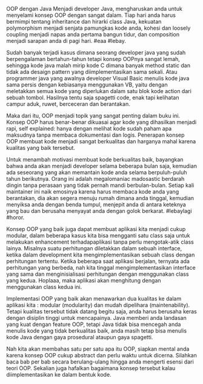OOP dengan Java
Menjadi developer Java, mengharuskan anda untuk menyelami konsep OOP dengan sangat
dalam. Tiap hari anda harus bermimpi tentang inheritance dan hirarki class Java, kekuatan
polymorphism menjadi senjata pamungkas kode anda, kohesi dan loosely coupling menjadi
napas anda pertama bangun tidur, dan composition menjadi sarapan anda di pagi hari. #eaa
#lebay.

Sudah banyak terjadi kasus dimana seorang developer java yang sudah berpengalaman
bertahun-tahun tetapi konsep OOPnya sangat lemah, sehingga kode java malah mirip kode C
dimana banyak method static dan tidak ada desaign pattern yang diimplementasikan sama
sekali. Atau programmer java yang awalnya developer Visual Basic menulis kode java sama
persis dengan kebiasanya menggunakan VB, yaitu dengan meletakkan semua kode yang
diperlukan dalam satu blok kode action dari sebuah tombol. Hasilnya tentu saja spagetti code,
enak tapi kelihatan campur aduk, ruwet, berceceran dan berantakan.

Maka dari itu, OOP menjadi topik yang sangat penting dalam buku ini. Konsep OOP harus
benar-benar dikuasai agar kode yang dihasilkan menjadi rapi, self explained: hanya dengan
melihat kode sudah paham apa maksudnya tanpa membaca dokumentasi dan logis. Penerapan
konsep OOP membuat kode menjadi sangat berkualitas dan harganya mahal karena kualitas
yang baik tersebut.

Untuk menambah motivasi membuat kode berkualitas baik, bayangkan bahwa anda akan
menjadi developer selama beberapa bulan saja, kemudian ada seseorang yang akan memantain
kode anda selama berpuluh-puluh tahun berikutnya. Orang ini adalah megalomaniac
madosastic berdarah dingin tanpa perasaan yang tidak pernah mandi berbulan-bulan. Setiap
kali maintainer ini naik emosinya karena harus membaca kode anda yang berantakan, dia akan
segera menuju rumah dimana anda tinggal, kemudian menyiksa anda dengan benda tumpul,
menjepit anda di antara keteknya yang bau dan berusaha menyayat anda dengan golok
berkarat. #lebaylagi #horor.

Konsep OOP yang baik juga dapat membuat aplikasi kita menjadi cukup modular, dalam
beberapa kasus kita bisa mengganti satu class saja untuk melakukan enhancement terhadapaplikasi tanpa perlu mengotak-atik class lainya. Misalnya suatu perhitungan diletakkan dalam
sebuah interface, ketika dalam development kita mengimplementasikan sebuah class dengan
perhitungan tertentu. Ketika beberapa saat aplikasi berjalan, ternyata ada perhitungan yang
berbeda, nah kita tinggal mengimplementasikan interface yang sama dan menginisialisasi
perhitungan dengan menggunakan class yang kedua. Hoplaaa, maka aplikasi akan menghitung
dengan menggunakan class kedua ini.

Implementasi OOP yang baik akan menawarkan dua kualitas ke dalam aplikasi kita : modular
(modularity) dan mudah dipelihara (maintenability). Tetapi kualitas tersebut tidak datang begitu
saja, anda harus berusaha keras dengan disiplin tinggi untuk mencapainya. Java memberi anda
landasan yang kuat dengan feature OOP, tetapi Java tidak bisa mencegah anda menulis kode yang
tidak berkualitas baik, anda masih tetap bisa menulis kode Java dengan gaya prosedural ataupun
gaya spagetti.

Nah kita akan membahas satu per satu apa itu OOP, siapkan mental anda karena konsep OOP
cukup abstract dan perlu waktu untuk dicerna. Silahkan baca bab per bab secara berulang-ulang
hingga anda mengerti esensi dari teori OOP. Sekalian juga hafalkan bagaimana konsep tersebut
kalau diimplementasikan ke dalam bentuk kode.